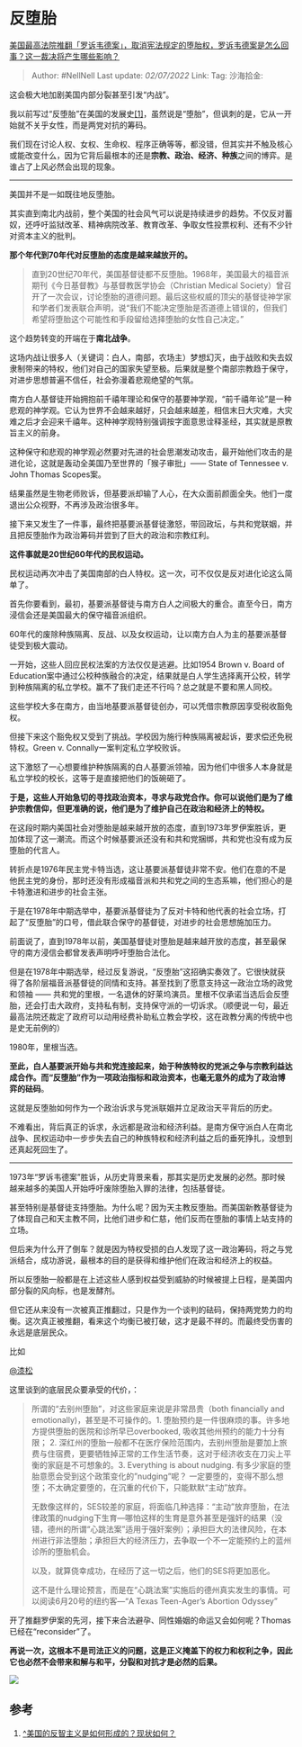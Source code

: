 # 反堕胎
[美国最高法院推翻「罗诉韦德案」，取消宪法规定的堕胎权，罗诉韦德案是怎么回事？这一裁决将产生哪些影响？](https://www.zhihu.com/question/539465390/answer/2543668104)

> Author: #NellNell
> Last update: *02/07/2022*
> Link:
> Tag:
> 沙海拾金:

这会极大地加剧美国内部分裂甚至引发“内战”。

我以前写过“反堕胎”在美国的发展史[[1]](#ref_1)，虽然说是“堕胎”，但讽刺的是，它从一开始就不关乎女性，而是两党对抗的筹码。

我们现在讨论人权、女权、生命权、程序正确等等，都没错，但其实并不触及核心或能改变什么，因为它背后最根本的还是**宗教、政治、经济、种族**之间的博弈。是谁占了上风必然会出现的现象。

---

美国并不是一如既往地反堕胎。

其实直到南北内战前，整个美国的社会风气可以说是持续进步的趋势。不仅反对蓄奴，还呼吁监狱改革、精神病院改革、教育改革、争取女性投票权利、还有不少针对资本主义的批判。

**那个年代到70年代对反堕胎的态度是越来越放开的。**

> 直到20世纪70年代，美国基督徒都不反堕胎。1968年，美国最大的福音派期刊《今日基督教》与基督教医学协会（Christian Medical Society）曾召开了一次会议，讨论堕胎的道德问题。最后这些权威的顶尖的基督徒神学家和学者们发表联合声明，说“我们不能决定堕胎是否道德上错误的，但我们希望将堕胎这个可能性和手段留给选择堕胎的女性自己决定。”

这个趋势转变的开端在于**南北战争**。

这场内战让很多人（关键词：白人，南部，农场主）梦想幻灭，由于战败和失去奴隶制带来的特权，他们对自己的国家失望至极。后果就是整个南部宗教趋于保守，对进步思想普遍不信任，社会弥漫着悲观绝望的气氛。

南方白人基督徒开始拥抱前千禧年理论和保守的基要神学观，“前千禧年论”是一种悲观的神学观。它认为世界不会越来越好，只会越来越差，相信末日大灾难，大灾难之后才会迎来千禧年。这种神学观特别强调按字面意思诠释圣经，其实就是原教旨主义的前身。

这种保守和悲观的神学观必然要对先进的社会思潮发动攻击，最开始他们攻击的是进化论，这就是轰动全美国乃至世界的「猴子审批」—— State of Tennessee v. John Thomas Scopes案。

结果虽然是生物老师败诉，但基要派却输了人心，在大众面前颜面全失。他们一度退出公众视野，不再涉及政治很多年。

接下来又发生了一件事，最终把基要派基督徒激怒，带回政坛，与共和党联姻，并且把反堕胎作为政治筹码并尝到了巨大的政治和宗教红利。

**这件事就是20世纪60年代的民权运动。**

民权运动再次冲击了美国南部的白人特权。这一次，可不仅仅是反对进化论这么简单了。

首先你要看到，最初，基要派基督徒与南方白人之间极大的重合。直至今日，南方浸信会还是美国最大的保守福音派组织。

60年代的废除种族隔离、反战、以及女权运动，让以南方白人为主的基要派基督徒受到极大震动。

一开始，这些人回应民权法案的方法仅仅是逃避。比如1954 Brown v. Board of Education案中通过公校种族融合的决定，结果就是白人学生选择离开公校，转学到种族隔离的私立学校。赢不了我们走还不行吗？总之就是不要和黑人同校。

这些学校大多在南方，由当地基要派基督徒创办，可以凭借宗教原因享受税收豁免权。

但接下来这个豁免权又受到了挑战。学校因为施行种族隔离被起诉，要求偿还免税特权。Green v. Connally一案判定私立学校败诉。

这下激怒了一心想要维护种族隔离的白人基要派领袖，因为他们中很多人本身就是私立学校的校长，这等于是直接把他们的饭碗砸了。

**于是，这些人开始急切的寻找政治资本，寻求与政党合作。你可以说他们是为了维护宗教信仰，但更准确的说，他们是为了维护自己在政治和经济上的特权。**

在这段时期内美国社会对堕胎是越来越开放的态度，直到1973年罗伊案胜诉，更加体现了这一潮流。而这个时候基要派还没有和共和党捆绑，共和党也没有成为反堕胎的代言人。

转折点是1976年民主党卡特当选，这让基要派基督徒非常不安。他们在意的不是他民主党的身份，那时还没有形成福音派和共和党之间的生态系嘛，他们担心的是卡特激进和进步的社会主张。

于是在1978年中期选举中，基要派基督徒为了反对卡特和他代表的社会立场，打起了“反堕胎”的口号，借此联合保守的基督徒，对进步的社会思想施加压力。

前面说了，直到1978年以前，美国基督徒对堕胎是越来越开放的态度，甚至最保守的南方浸信会都曾发表声明呼吁堕胎合法化。

但是在1978年中期选举，经过反复游说，“反堕胎”这招确实奏效了。它很快就获得了各阶层福音派基督徒的同情和支持。甚至找到了愿意支持这一政治立场的政党和领袖 —— 共和党的里根，一名退休的好莱坞演员。里根不仅承诺当选后会反堕胎，还会打击大政府，支持私有制，支持保守派的一切诉求。（顺便说一句，最近最高法院还裁定了政府可以动用经费补助私立教会学校，这在政教分离的传统中也是史无前例的）

1980年，里根当选。

**至此，白人基要派开始与共和党连接起来，始于种族特权的党派之争与宗教利益达成合作。而“反堕胎”作为一项政治指标和政治资本，也毫无意外的成为了政治博弈的砝码**。

这就是反堕胎如何作为一个政治诉求与党派联姻并立足政治天平背后的历史。

不难看出，背后真正的诉求，永远都是政治和经济利益。是南方保守派白人在南北战争、民权运动中一步步失去自己的种族特权和经济利益之后的垂死挣扎，没想到还真起死回生了。

---

1973年“罗诉韦德案”胜诉，从历史背景来看，那其实是历史发展的必然。那时候越来越多的美国人开始呼吁废除堕胎入罪的法律，包括基督徒。

甚至特别是基督徒支持堕胎。为什么呢？因为天主教反堕胎。而美国新教基督徒为了体现自己和天主教不同，比他们进步和仁慈，他们反而在堕胎的事情上站支持的立场。

但后来为什么开了倒车？就是因为特权受损的白人发现了这一政治筹码，将之与党派结合，成功游说，最根本的目的是获得和维护他们在政治和经济上的权益。

所以反堕胎一般都是在上述这些人感到权益受到威胁的时候被提上日程，是美国内部分裂的风向标，也是发酵剂。

但它还从来没有一次被真正推翻过，只是作为一个谈判的砝码，保持两党势力的均衡。这次真正被推翻，看来这个均衡已被打破，这才是最不祥的。而最终受伤害的永远是底层民众。

比如

[@漆松](//www.zhihu.com/people/8f2b83059a202c231f94853b03c63e30)

这里谈到的底层民众要承受的代价，：

> 所谓的“去别州堕胎”，对这些家庭来说是非常昂贵（both financially and emotionally)，甚至是不可操作的。1. 堕胎预约是一件很麻烦的事。许多地方提供堕胎的医院和诊所早已overbooked, 吸收其他州预约的能力十分有限； 2. 深红州的堕胎一般都不在医疗保险范围内，去别州堕胎是要加上旅费与住宿费，更要牺牲掉正常的工作生活节奏，这对于经济收支在刀尖上平衡的家庭是不可想象的。3. Everything is about nudging. 有多少家庭的堕胎意愿会受到这个政策变化的”nudging”呢？ 一定要堕的，变得不那么想堕；不太确定要堕的，在沉重的代价下，只能默默“主动”放弃。
>
> 无数像这样的，SES较差的家庭，将面临几种选择：“主动”放弃堕胎，在法律政策的nudging下生育—哪怕这样的生育是意外甚至是强奸的结果（没错，德州的所谓“心跳法案”适用于强奸案例）；承担巨大的法律风险，在本州进行非法堕胎；承担巨大的经济压力，去争取一个不一定能预约上的蓝州诊所的堕胎机会。
>
> 以及，就算侥幸成功，在经历了这一切之后，他们的SES将更加恶化。
>
> 这不是什么理论预言，而是在“心跳法案”实施后的德州真实发生的事情。可以阅读6月20号的纽约客—“A Texas Teen-Ager’s Abortion Odyssey”

开了推翻罗伊案的先河，接下来合法避孕、同性婚姻的命运又会如何呢？Thomas已经在“reconsider”了。

**再说一次，这根本不是司法正义的问题，这是正义掩盖下的权力和权利之争，因此它也必然不会带来和解与和平，分裂和对抗才是必然的后果。**

![](https://pica.zhimg.com/50/v2-d14aa87b6a1c6969cecf1c13334bd59e_720w.jpg?source=1940ef5c)

## 参考

1.  [^](#ref_1_0)[美国的反智主义是如何形成的？现状如何？](https://www.zhihu.com/question/22922167/answer/1444768724?write)
